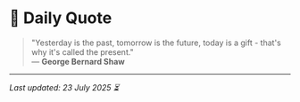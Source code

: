 # 📜 Daily Quote

> "Yesterday is the past, tomorrow is the future, today is a gift - that's why it's called the present."  
> — **George Bernard Shaw**

---

_Last updated: 23 July 2025 ⏳_
